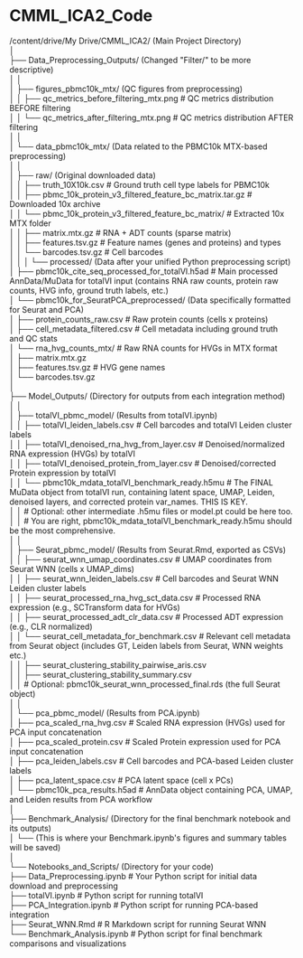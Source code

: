 # CMML_ICA2_Code

/content/drive/My Drive/CMML_ICA2/  (Main Project Directory)  
│  
├── Data_Preprocessing_Outputs/  (Changed "Filter/" to be more descriptive)  
│   │  
│   ├── figures_pbmc10k_mtx/  (QC figures from preprocessing)  
│   │   ├── qc_metrics_before_filtering_mtx.png  # QC metrics distribution BEFORE filtering  
│   │   └── qc_metrics_after_filtering_mtx.png   # QC metrics distribution AFTER filtering  
│   │  
│   └── data_pbmc10k_mtx/  (Data related to the PBMC10k MTX-based preprocessing)  
│       │  
│       ├── raw/  (Original downloaded data)  
│       │   ├── truth_10X10k.csv  # Ground truth cell type labels for PBMC10k  
│       │   ├── pbmc_10k_protein_v3_filtered_feature_bc_matrix.tar.gz  # Downloaded 10x archive  
│       │   └── pbmc_10k_protein_v3_filtered_feature_bc_matrix/  # Extracted 10x MTX folder  
│       │       ├── matrix.mtx.gz      # RNA + ADT counts (sparse matrix)  
│       │       ├── features.tsv.gz    # Feature names (genes and proteins) and types  
│       │       └── barcodes.tsv.gz    # Cell barcodes  
│       │
│       └── processed/  (Data after your unified Python preprocessing script)  
│           ├── pbmc10k_cite_seq_processed_for_totalVI.h5ad  # Main processed AnnData/MuData for totalVI input (contains RNA raw counts, protein raw counts, HVG info, ground truth labels, etc.)  
│           └── pbmc10k_for_SeuratPCA_preprocessed/  (Data specifically formatted for Seurat and PCA)  
│               ├── protein_counts_raw.csv          # Raw protein counts (cells x proteins)  
│               ├── cell_metadata_filtered.csv      # Cell metadata including ground truth and QC stats  
│               └── rna_hvg_counts_mtx/             # Raw RNA counts for HVGs in MTX format  
│                   ├── matrix.mtx.gz  
│                   ├── features.tsv.gz             # HVG gene names  
│                   └── barcodes.tsv.gz  
│  
├── Model_Outputs/  (Directory for outputs from each integration method)  
│   │  
│   ├── totalVI_pbmc_model/  (Results from totalVI.ipynb)  
│   │   ├── totalVI_leiden_labels.csv          # Cell barcodes and totalVI Leiden cluster labels  
│   │   ├── totalVI_denoised_rna_hvg_from_layer.csv  # Denoised/normalized RNA expression (HVGs) by totalVI  
│   │   ├── totalVI_denoised_protein_from_layer.csv # Denoised/corrected Protein expression by totalVI  
│   │   └── pbmc10k_mdata_totalVI_benchmark_ready.h5mu # The FINAL MuData object from totalVI run, containing latent space, UMAP, Leiden, denoised layers, and corrected protein var_names. THIS IS KEY.  
│   │   # Optional: other intermediate .h5mu files or model.pt could be here too.  
│   │   # You are right, pbmc10k_mdata_totalVI_benchmark_ready.h5mu should be the most comprehensive.  
│   │  
│   ├── Seurat_pbmc_model/  (Results from Seurat.Rmd, exported as CSVs)  
│   │   ├── seurat_wnn_umap_coordinates.csv    # UMAP coordinates from Seurat WNN (cells x UMAP_dims)  
│   │   ├── seurat_wnn_leiden_labels.csv     # Cell barcodes and Seurat WNN Leiden cluster labels  
│   │   ├── seurat_processed_rna_hvg_sct_data.csv # Processed RNA expression (e.g., SCTransform data for HVGs)  
│   │   ├── seurat_processed_adt_clr_data.csv  # Processed ADT expression (e.g., CLR normalized)  
│   │   └── seurat_cell_metadata_for_benchmark.csv # Relevant cell metadata from Seurat object (includes GT, Leiden labels from Seurat, WNN weights etc.)  
│   │   ├── seurat_clustering_stability_pairwise_aris.csv  
│   │   ├── seurat_clustering_stability_summary.csv  
│   │   # Optional: pbmc10k_seurat_wnn_processed_final.rds (the full Seurat object)  
│   │  
│   └── pca_pbmc_model/  (Results from PCA.ipynb)  
│       ├── pca_scaled_rna_hvg.csv             # Scaled RNA expression (HVGs) used for PCA input concatenation  
│       ├── pca_scaled_protein.csv           # Scaled Protein expression used for PCA input concatenation  
│       ├── pca_leiden_labels.csv            # Cell barcodes and PCA-based Leiden cluster labels  
│       ├── pca_latent_space.csv             # PCA latent space (cell x PCs)  
│       └── pbmc10k_pca_results.h5ad         # AnnData object containing PCA, UMAP, and Leiden results from PCA workflow  
│  
├── Benchmark_Analysis/  (Directory for the final benchmark notebook and its outputs)  
│   └── (This is where your Benchmark.ipynb's figures and summary tables will be saved)  
│  
└── Notebooks_and_Scripts/ (Directory for your code)  
    ├── Data_Preprocessing.ipynb  # Your Python script for initial data download and preprocessing  
    ├── totalVI.ipynb             # Python script for running totalVI  
    ├── PCA_Integration.ipynb       # Python script for running PCA-based integration  
    ├── Seurat_WNN.Rmd            # R Markdown script for running Seurat WNN  
    └── Benchmark_Analysis.ipynb  # Python script for final benchmark comparisons and visualizations  
